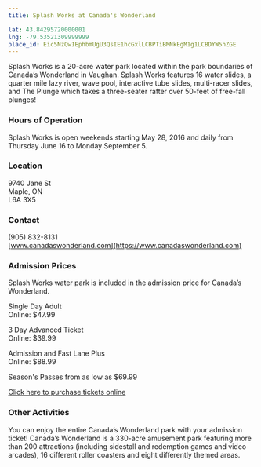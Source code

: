 ```yaml
---
title: Splash Works at Canada's Wonderland

lat: 43.84295720000001
lng: -79.53521309999999
place_id: Eic5NzQwIEphbmUgU3QsIE1hcGxlLCBPTiBMNkEgM1g1LCBDYW5hZGE
---
```


Splash Works is a 20-acre water park located within the park boundaries of Canada’s Wonderland in Vaughan. Splash Works features 16 water slides, a quarter mile lazy river, wave pool, interactive tube slides, multi-racer slides, and The Plunge which takes a three-seater rafter over 50-feet of free-fall plunges!

### Hours of Operation

Splash Works is open weekends starting May 28, 2016 and daily from Thursday June 16 to Monday September 5.

### Location

9740 Jane St  
Maple, ON  
L6A 3X5  

### Contact

(905) 832-8131   
[www.canadaswonderland.com](https://www.canadaswonderland.com)

### Admission Prices

Splash Works water park is included in the admission price for Canada’s Wonderland.

Single Day Adult  
Online: $47.99

3 Day Advanced Ticket  
Online: $39.99

Admission and Fast Lane Plus  
Online: $88.99

Season's Passes from as low as $69.99

[Click here to purchase tickets online](https://www.canadaswonderland.com/ticket-category/Daily-Tickets#) 

### Other Activities

You can enjoy the entire Canada’s Wonderland park with your admission ticket! Canada’s Wonderland is a 330-acre amusement park featuring more than 200 attractions (including sidestall and redemption games and video arcades), 16 different roller coasters and eight differently themed areas.
